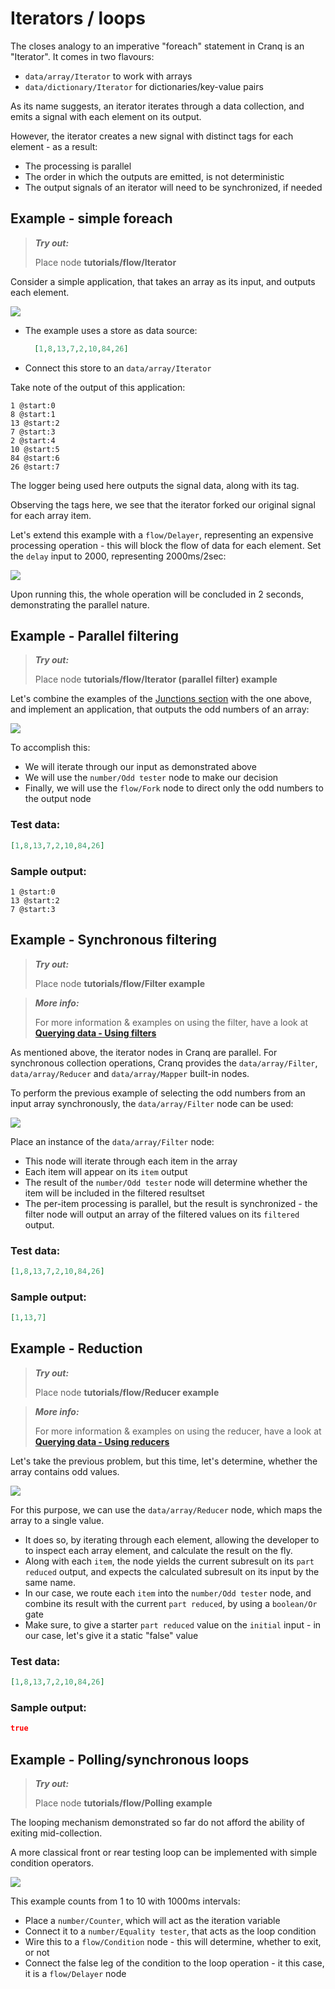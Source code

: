 # Iterators / loops

The closes analogy to an imperative "foreach" statement in Cranq is an "Iterator". It comes in two flavours:
- ```data/array/Iterator``` to work with arrays
- ```data/dictionary/Iterator``` for dictionaries/key-value pairs

As its name suggests, an iterator iterates through a data collection, and emits a signal with each element on its output. 

However, the iterator creates a new signal with distinct tags for each element - as a result:
- The processing is parallel
- The order in which the outputs are emitted, is not deterministic
- The output signals of an iterator will need to be synchronized, if needed

## Example - simple foreach

> **_Try out:_**
>
> Place node **tutorials/flow/Iterator**

Consider a simple application, that takes an array as its input, and outputs each element.

![](images/2021-07-09-12-34-21.png)

- The example uses a store as data source:
  ```json
    [1,8,13,7,2,10,84,26]
  ```
- Connect this store to an ```data/array/Iterator```

Take note of the output of this application:
```
1 @start:0
8 @start:1
13 @start:2
7 @start:3
2 @start:4
10 @start:5
84 @start:6
26 @start:7
```
The logger being used here outputs the signal data, along with its tag. 

Observing the tags here, we see that the iterator forked our original signal for each array item.

Let's extend this example with a ```flow/Delayer```, representing an expensive processing operation - this will block the flow of data for each element. Set the ```delay``` input to 2000, representing 2000ms/2sec:

![](images/2021-08-13-13-09-14.png)

Upon running this, the whole operation will be concluded in 2 seconds, demonstrating the parallel nature.

## Example - Parallel filtering

> **_Try out:_**
>
> Place node **tutorials/flow/Iterator (parallel filter) example**

Let's combine the examples of the [Junctions section](../1_1_junctions/README.md) with the one above, and implement an application, that outputs the odd numbers of an array:

![](images/2021-08-03-09-26-54.png)

To accomplish this:
- We will iterate through our input as demonstrated above
- We will use the ```number/Odd tester``` node to make our decision
- Finally, we will use the ```flow/Fork``` node to direct only the odd numbers to the output node

### Test data:

```json
[1,8,13,7,2,10,84,26]
```

### Sample output:

```
1 @start:0
13 @start:2
7 @start:3
```



## Example - Synchronous filtering

> **_Try out:_**
>
> Place node **tutorials/flow/Filter example**

> **_More info:_**
>
> For more information & examples on using the filter, have a look at **[Querying data - Using filters](../../3_querying_data/3_2_filters/README.md)**

As mentioned above, the iterator nodes in Cranq are parallel. For synchronous collection operations, Cranq provides the ```data/array/Filter```, ```data/array/Reducer``` and ```data/array/Mapper``` built-in nodes.

To perform the previous example of selecting the odd numbers from an input array synchronously, the ```data/array/Filter``` node can be used:

![](images/2021-08-03-09-37-50.png)

Place an instance of the ```data/array/Filter``` node:
- This node will iterate through each item in the array
- Each item will appear on its ```item``` output
- The result of the ```number/Odd tester``` node will determine whether the item will be included in the filtered resultset
- The per-item processing is parallel, but the result is synchronized - the filter node will output an array of the filtered values on its ```filtered``` output.

### Test data:

```json
[1,8,13,7,2,10,84,26]
```

### Sample output:

```json
[1,13,7]
```


## Example - Reduction

> **_Try out:_**
>
> Place node **tutorials/flow/Reducer example**

> **_More info:_**
>
> For more information & examples on using the reducer, have a look at **[Querying data - Using reducers](../../3_querying_data/3_4_reducers/README.md)**

Let's take the previous problem, but this time, let's determine, whether the array contains odd values.

![](images/2021-08-03-09-55-26.png)

For this purpose, we can use the ```data/array/Reducer``` node, which maps the array to a single value. 
- It does so, by iterating through each element, allowing the developer to  to inspect each array element, and calculate the result on the fly. 
- Along with each ```item```, the node yields the current subresult on its ```part reduced``` output, and expects the calculated subresult on its input by the same name.
- In our case, we route each ```item``` into the ```number/Odd tester``` node, and combine its result with the current ```part reduced```, by using a ```boolean/Or``` gate
- Make sure, to give a starter ```part reduced``` value on the ```initial``` input - in our case, let's give it a static "false" value

### Test data:

```json
[1,8,13,7,2,10,84,26]
```

### Sample output:

```json
true
```


## Example - Polling/synchronous loops

> **_Try out:_**
>
> Place node **tutorials/flow/Polling example**

The looping mechanism demonstrated so far do not afford the ability of exiting mid-collection. 

A more classical front or rear testing loop can be implemented with simple condition operators.

![](images/2021-08-03-13-38-49.png)

This example counts from 1 to 10 with 1000ms intervals:
- Place a ```number/Counter```, which will act as the iteration variable
- Connect it to a ```number/Equality tester```, that acts as the loop condition
- Wire this to a ```flow/Condition``` node - this will determine, whether to exit, or not
- Connect the false leg of the condition to the loop operation - it this case, it is a ```flow/Delayer``` node
